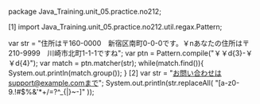 package Java_Training.unit_05.practice.no212;

[1]
import Java_Training.unit_05.practice.no212.util.regax.Pattern;

var str = "住所は〒160-0000　新宿区南町0-0-0です。￥nあなたの住所は〒210-9999　川崎市北町1-1-1ですね";
var ptn = Pattern.compile("￥￥d{3}-￥￥d{4}");
var match = ptn.matcher(str);
while(match.find()){
	System.out.println(match.group());
}
[2]
var str = "お問い合わせはsupport@example.comまで";
System.out.println(str.replaceAll(
	"[a-z0-9.!#$%&'*+/=?^_{|}~-]"
));
